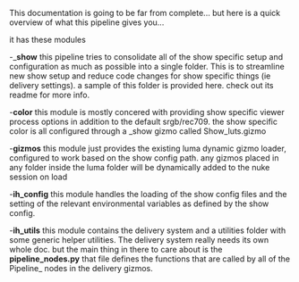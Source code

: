 This documentation is going to be far from complete... but here is a quick overview of what this pipeline gives you...

it has these modules

-___show__
  this pipeline tries to consolidate all of the show specific setup and configuration as much as possible into a single folder. This is to streamline new show setup and reduce code changes for show specific things (ie delivery settings). a sample of this folder is provided here. check out its readme for more info.
  
-__color__
  this module is mostly concered with providing show specific viewer process options in addition to the default srgb/rec709.
  the show specific color is all configured through a _show gizmo called Show_luts.gizmo
  
-__gizmos__
  this module just provides the existing luma dynamic gizmo loader, configured to work based on the show config path. any gizmos placed in any folder inside the luma folder will be dynamically added to the nuke session on load
  
-__ih_config__
  this module handles the loading of the show config files and the setting of the relevant environmental variables as defined by the show config.
  
-__ih_utils__
  this module contains the delivery system and a utilities folder with some generic helper utilities. The delivery system really needs its own whole doc. but the main thing in there to care about is the __pipeline_nodes.py__ that file defines the functions that are called by all of the Pipeline_ nodes in the delivery gizmos.
